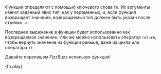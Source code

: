Функции определяют с помощью ключевого слова `fn`. Их аргументы имеют заданный явно тип, как у переменных, и, если функция возвращает значение, возвращаемый тип должен быть указан после стрелки `->`.

Последнее выражение в функции будет использованно как возвращаемое значение. Или же можно использовать оператор `return`, чтобы вернуть значение из функции раньше, даже из цикла или оператора `if`.

Давайте перепишем FizzBuzz используя функции!

{fn.play}
